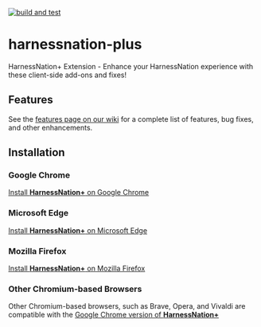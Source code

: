 [![build and test](https://github.com/tfrizzell/harnessnation-plus/actions/workflows/ci.yml/badge.svg)](https://github.com/tfrizzell/harnessnation-plus/actions/workflows/ci.yml)

# harnessnation-plus
HarnessNation+ Extension - Enhance your HarnessNation experience with these client-side add-ons and fixes!

## Features

See the [features page on our wiki](https://github.com/tfrizzell/harnessnation-plus/wiki/Features) for a complete list of features, bug fixes, and other enhancements.

## Installation

### Google Chrome

[Install **HarnessNation+** on Google Chrome](https://chrome.google.com/webstore/detail/harnessnation%20/aonknefdnheomhlfcnjdicnkbfdakcdo)

### Microsoft Edge

[Install **HarnessNation+** on Microsoft Edge](https://microsoftedge.microsoft.com/addons/detail/harnessnation/joniipgaaolooildpfoinglgbfefjobk)

### Mozilla Firefox

[Install **HarnessNation+** on Mozilla Firefox](https://addons.mozilla.org/en-US/firefox/addon/harnessnation-plus/)

### Other Chromium-based Browsers

Other Chromium-based browsers, such as Brave, Opera, and Vivaldi are compatible with the [Google Chrome version of **HarnessNation+**](#google-chrome)
